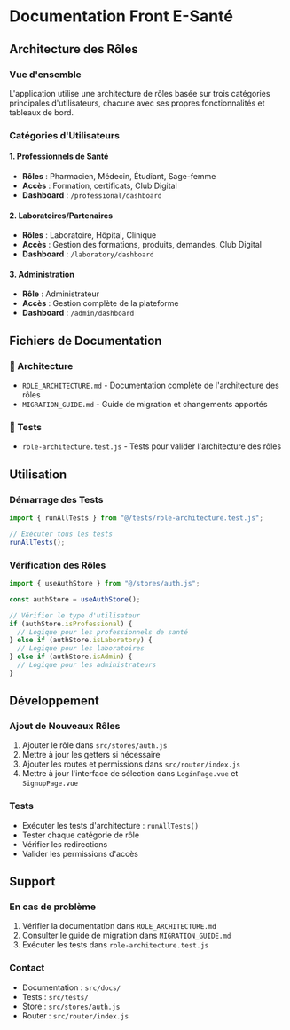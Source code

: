 # Documentation Front E-Santé

## Architecture des Rôles

### Vue d'ensemble

L'application utilise une architecture de rôles basée sur trois catégories principales d'utilisateurs, chacune avec ses propres fonctionnalités et tableaux de bord.

### Catégories d'Utilisateurs

#### 1. Professionnels de Santé

- **Rôles** : Pharmacien, Médecin, Étudiant, Sage-femme
- **Accès** : Formation, certificats, Club Digital
- **Dashboard** : `/professional/dashboard`

#### 2. Laboratoires/Partenaires

- **Rôles** : Laboratoire, Hôpital, Clinique
- **Accès** : Gestion des formations, produits, demandes, Club Digital
- **Dashboard** : `/laboratory/dashboard`

#### 3. Administration

- **Rôle** : Administrateur
- **Accès** : Gestion complète de la plateforme
- **Dashboard** : `/admin/dashboard`

## Fichiers de Documentation

### 📁 Architecture

- `ROLE_ARCHITECTURE.md` - Documentation complète de l'architecture des rôles
- `MIGRATION_GUIDE.md` - Guide de migration et changements apportés

### 📁 Tests

- `role-architecture.test.js` - Tests pour valider l'architecture des rôles

## Utilisation

### Démarrage des Tests

```javascript
import { runAllTests } from "@/tests/role-architecture.test.js";

// Exécuter tous les tests
runAllTests();
```

### Vérification des Rôles

```javascript
import { useAuthStore } from "@/stores/auth.js";

const authStore = useAuthStore();

// Vérifier le type d'utilisateur
if (authStore.isProfessional) {
  // Logique pour les professionnels de santé
} else if (authStore.isLaboratory) {
  // Logique pour les laboratoires
} else if (authStore.isAdmin) {
  // Logique pour les administrateurs
}
```

## Développement

### Ajout de Nouveaux Rôles

1. Ajouter le rôle dans `src/stores/auth.js`
2. Mettre à jour les getters si nécessaire
3. Ajouter les routes et permissions dans `src/router/index.js`
4. Mettre à jour l'interface de sélection dans `LoginPage.vue` et `SignupPage.vue`

### Tests

- Exécuter les tests d'architecture : `runAllTests()`
- Tester chaque catégorie de rôle
- Vérifier les redirections
- Valider les permissions d'accès

## Support

### En cas de problème

1. Vérifier la documentation dans `ROLE_ARCHITECTURE.md`
2. Consulter le guide de migration dans `MIGRATION_GUIDE.md`
3. Exécuter les tests dans `role-architecture.test.js`

### Contact

- Documentation : `src/docs/`
- Tests : `src/tests/`
- Store : `src/stores/auth.js`
- Router : `src/router/index.js`
